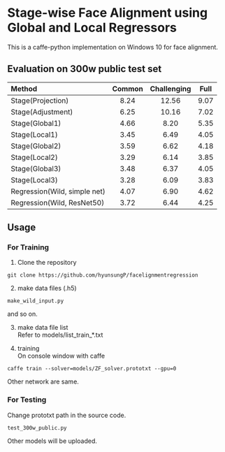 # Stage-wise Face Alignment using Global and Local Regressors

This is a caffe-python implementation on Windows 10 for face alignment.

## Evaluation on 300w public test set
<center>

| Method | Common | Challenging | Full |
|:-------|:--------:|:-----:|:-------:|
| Stage(Projection) | 8.24 | 12.56 | 9.07 |
| Stage(Adjustment) | 6.25 | 10.16 | 7.02 |
| Stage(Global1) | 4.66 | 8.20 | 5.35 |
| Stage(Local1) | 3.45 | 6.49 | 4.05 |
| Stage(Global2) | 3.59 | 6.62 | 4.18 |
| Stage(Local2) | 3.29 | 6.14 | 3.85 |
| Stage(Global3) | 3.48 | 6.37 | 4.05 |
| Stage(Local3) | 3.28 | 6.09 | 3.83 |
| Regression(Wild, simple net) | 4.07 | 6.90 | 4.62 |
| Regression(Wild, ResNet50) | 3.72 | 6.44 | 4.25 |
</center>

## Usage

### For Training
1. Clone the repository
```
git clone https://github.com/hyunsungP/facelignmentregression
```

2. make data files (.h5)
```
make_wild_input.py
```
and so on.

3. make data file list \
Refer to models/list_train_*.txt

4. training \
On console window with caffe
```
caffe train --solver=models/ZF_solver.prototxt --gpu=0
```

Other network are same.

### For Testing
Change prototxt path in the source code.
```
test_300w_public.py
```

Other models will be uploaded.


